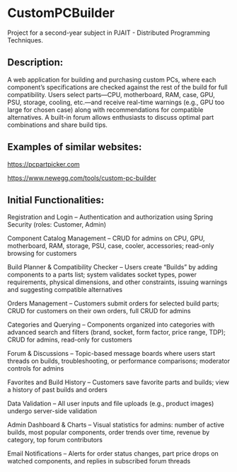 # CustomPCBuilder
Project for a second-year subject in PJAIT - Distributed Programming Techniques.

## Description:
A web application for building and purchasing custom PCs, where each component’s specifications are checked against the rest of the build for full compatibility. Users select parts—CPU, motherboard, RAM, case, GPU, PSU, storage, cooling, etc.—and receive real-time warnings (e.g., GPU too large for chosen case) along with recommendations for compatible alternatives. A built-in forum allows enthusiasts to discuss optimal part combinations and share build tips.

## Examples of similar websites:

https://pcpartpicker.com

https://www.newegg.com/tools/custom-pc-builder

## Initial Functionalities:

Registration and Login – Authentication and authorization using Spring Security (roles: Customer, Admin)

Component Catalog Management – CRUD for admins on CPU, GPU, motherboard, RAM, storage, PSU, case, cooler, accessories; read-only browsing for customers

Build Planner & Compatibility Checker – Users create “Builds” by adding components to a parts list; system validates socket types, power requirements, physical dimensions, and other constraints, issuing warnings and suggesting compatible alternatives

Orders Management – Customers submit orders for selected build parts; CRUD for customers on their own orders, full CRUD for admins

Categories and Querying – Components organized into categories with advanced search and filters (brand, socket, form factor, price range, TDP); CRUD for admins, read-only for customers

Forum & Discussions – Topic-based message boards where users start threads on builds, troubleshooting, or performance comparisons; moderator controls for admins

Favorites and Build History – Customers save favorite parts and builds; view a history of past builds and orders

Data Validation – All user inputs and file uploads (e.g., product images) undergo server-side validation

Admin Dashboard & Charts – Visual statistics for admins: number of active builds, most popular components, order trends over time, revenue by category, top forum contributors

Email Notifications – Alerts for order status changes, part price drops on watched components, and replies in subscribed forum threads
